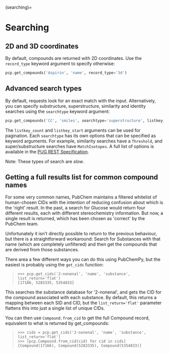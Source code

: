 (searching)=

# Searching

## 2D and 3D coordinates

By default, compounds are returned with 2D coordinates. Use the `record_type` keyword argument to specify otherwise:

```python
pcp.get_compounds('Aspirin', 'name', record_type='3d')
```

## Advanced search types

By default, requests look for an exact match with the input. Alternatively, you can specify substructure, superstructure, similarity and identity searches using the `searchtype` keyword argument:

```python
pcp.get_compounds('CC', 'smiles', searchtype='superstructure', listkey_count=3)
```

The `listkey_count` and `listkey_start` arguments can be used for pagination. Each `searchtype` has its own options that can be specified as keyword arguments. For example, similarity searches have a `Threshold`, and super/substructure searches have `MatchIsotopes`. A full list of options is available in the [PUG REST Specification].

Note: These types of search are *slow*.

## Getting a full results list for common compound names

For some very common names, PubChem maintains a filtered whitelist of human-chosen CIDs with the intention of reducing confusion about which is the 'right' result. In the past, a search for Glucose would return four different results, each with different stereochemistry information. But now, a single result is returned, which has been chosen as 'correct' by the PubChem team.

Unfortunately it isn't directly possible to return to the previous behaviour, but there is a straightforward workaround: Search for Substances with that name (which are completely unfiltered) and then get the compounds that are derived from those substances.

There area a few different ways you can do this using PubChemPy, but the easiest is probably using the `get_cids` function:

> ```pycon
> >>> pcp.get_cids('2-nonenal', 'name', 'substance', list_return='flat')
> [17166, 5283335, 5354833]
> ```

This searches the substance database for '2-nonenal', and gets the CID for the compound associated with each substance. By default, this returns a mapping between each SID and CID, but the `list_return='flat'` parameter flattens this into just a single list of unique CIDs.

You can then use `Compound.from_cid` to get the full Compound record, equivalent to what is returned by get_compounds:

> ```pycon
> >>> cids = pcp.get_cids('2-nonenal', 'name', 'substance', list_return='flat')
> >>> [pcp.Compound.from_cid(cid) for cid in cids]
> [Compound(17166), Compound(5283335), Compound(5354833)]
> ```

[pug rest specification]: https://pubchem.ncbi.nlm.nih.gov/pug_rest/PUG_REST.html
